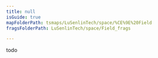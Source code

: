 ```yaml
---
title: null
isGuide: true
mapFolderPath: tsmaps/LuSenlinTech/space/%CE%9E%20Field
fragsFolderPath: LuSenlinTech/space/Field_frags

---
```



<!-- tsGuideRenderComment {"guide":{"id":"xDhHT62L5","path":"LuSenlinTech/space","fragmentFolderPath":"LuSenlinTech/space/Field_frags"},"fragment":{"id":"xDhHT62L5","topLevelMapKey":"s7LPnd2Oy","mapKeyChain":"s7LPnd2Oy","guideID":"xDhHT61Gn","guidePath":"c:/GitHub/MuddySpud/MuddySpud.github.io/tsmaps/LuSenlinTech/space/Field.tsmap","chartKey":"s7LPnd2Oy","isLeaf":true,"options":[]}} -->

todo